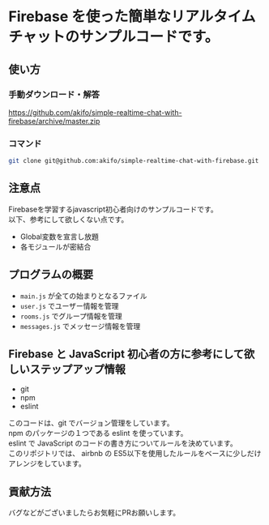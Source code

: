 # Firebase を使った簡単なリアルタイムチャットのサンプルコードです。

## 使い方

### 手動ダウンロード・解答
https://github.com/akifo/simple-realtime-chat-with-firebase/archive/master.zip

### コマンド

```bash
git clone git@github.com:akifo/simple-realtime-chat-with-firebase.git
```

## 注意点
Firebaseを学習するjavascript初心者向けのサンプルコードです。  
以下、参考にして欲しくない点です。

- Global変数を宣言し放題
- 各モジュールが密結合

## プログラムの概要

- `main.js` が全ての始まりとなるファイル
- `user.js` でユーザー情報を管理
- `rooms.js` でグループ情報を管理
- `messages.js` でメッセージ情報を管理

## Firebase と JavaScript 初心者の方に参考にして欲しいステップアップ情報
- git
- npm
- eslint

このコードは、git でバージョン管理をしています。  
npm のパッケージの１つである eslint を使っています。  
eslint で JavaScript のコードの書き方についてルールを決めています。  
このリポジトリでは、 airbnb の ES5以下を使用したルールをベースに少しだけアレンジをしています。

## 貢献方法
バグなどがございましたらお気軽にPRお願いします。
